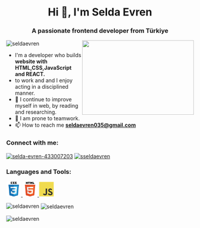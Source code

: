 <h1 align="center">Hi 👋, I'm Selda Evren</h1>
<h3 align="center">A passionate frontend developer from Türkiye</h3>

<img align="right" height="200" width="300"  src="https://images.static-collegedunia.com/public/image//f57c4d1979de06e49b1dd15d02ecd231.gif">
<p align="left"> <img src="https://komarev.com/ghpvc/?username=seldaevren&label=Profile%20views&color=0e75b6&style=flat" alt="seldaevren" /> </p>

- I'm a developer who builds **website with HTML,CSS,JavaScript and REACT.**
- to work and and I enjoy acting in a disciplined manner.
- 🌱 I continue to improve myself in  web, by reading and researching.
- 🤝 I am prone to teamwork.
- 📫 How to reach me **seldaevren035@gmail.com**

<h3 align="left">Connect with me:</h3>
<p align="left">
<a href="https://linkedin.com/in/selda-evren-433007203" target="blank"><img align="center" src="https://raw.githubusercontent.com/rahuldkjain/github-profile-readme-generator/master/src/images/icons/Social/linked-in-alt.svg" alt="selda-evren-433007203" height="30" width="40" /></a>
<a href="https://instagram.com/sseldaevren" target="blank"><img align="center" src="https://raw.githubusercontent.com/rahuldkjain/github-profile-readme-generator/master/src/images/icons/Social/instagram.svg" alt="sseldaevren" height="30" width="40" /></a>
</p>

<h3 align="left">Languages and Tools:</h3>
<p align="left"> <a href="https://www.w3schools.com/css/" target="_blank" rel="noreferrer"> <img src="https://raw.githubusercontent.com/devicons/devicon/master/icons/css3/css3-original-wordmark.svg" alt="css3" width="40" height="40"/> </a> <a href="https://www.w3.org/html/" target="_blank" rel="noreferrer"> <img src="https://raw.githubusercontent.com/devicons/devicon/master/icons/html5/html5-original-wordmark.svg" alt="html5" width="40" height="40"/> </a> <a href="https://developer.mozilla.org/en-US/docs/Web/JavaScript" target="_blank" rel="noreferrer"> <img src="https://raw.githubusercontent.com/devicons/devicon/master/icons/javascript/javascript-original.svg" alt="javascript" width="40" height="40"/> </a> </p>

<p><img align="left" src="https://github-readme-stats.vercel.app/api/top-langs?username=seldaevren&show_icons=true&locale=en&layout=compact" alt="seldaevren" /></p>

<p>&nbsp;<img align="center" src="https://github-readme-stats.vercel.app/api?username=seldaevren&show_icons=true&locale=en" alt="seldaevren" /></p>

<p><img align="center" src="https://github-readme-streak-stats.herokuapp.com/?user=seldaevren&" alt="seldaevren" /></p>
